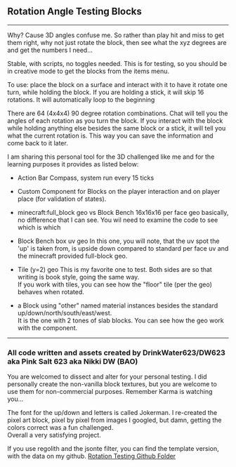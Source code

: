 ## Rotation Angle Testing Blocks
--- 
Why?  Cause 3D angles confuse me.  So rather than play hit and miss to get them right,
why not just rotate the block, then see what the xyz degrees are and get the numbers I need...

Stable, with scripts, no toggles needed.  This is for testing, so you should be in creative mode to get the
blocks from the items menu.

To use: place the block on a surface and interact with it to have it rotate one turn, while holding the block. 
If you are holding a stick, it will skip 16 rotations.  It will automatically loop to the beginning  

There are 64 (4x4x4) 90 degree rotation combinations.  Chat will tell you the angles of each rotation as you
turn the block.  If you interact with the block while holding anything else besides the same block or a stick, 
it will tell you what the current rotation is.  This way you can save the information and come back to it later.

I am sharing this personal tool for the 3D challenged like me and for the learning purposes it provides
as listed below:

* Action Bar Compass, system run every 15 ticks

* Custom Component for Blocks on the player interaction and on player place (for validation of states).

* minecraft:full_block geo vs Block Bench 16x16x16 per face geo
  basically, no difference that I can see.  You wil need to examine the code to see which is which

* Block Bench box uv geo
  In this one, you will note, that the uv spot the 'up' is taken from, is upside down compared to standard 
  per face uv and the minecraft provided full-block geo.

* Tile (y=2) geo
  This is my favorite one to test.  Both sides are so that writing is book style, going the same way.  
  If you work with tiles, you can see how the "floor" tile (per the geo) behaves when rotated. 

* a Block using "other" named material instances besides the standard up/down/north/south/east/west.  
  It is the one with 2 tones of slab blocks.  You can see how the geo work with the component.
---
### All code written and assets created by DrinkWater623/DW623 aka Pink Salt 623 aka Nikki DW (BAO)

You are welcomed to dissect and alter for your personal testing.  I did personally create the non-vanilla 
block textures, but you are welcome to use them for non-commercial purposes.  Remember Karma is watching you...

The font for the up/down and letters is called Jokerman.  I re-created the pixel art block, pixel by pixel
from images I googled, but damn, getting the colors correct was a fun challenged.  
Overall a very satisfying project.

If you use regolith and the jsonte filter, you can find the template version, with the data on my github.
[Rotation Testing Github Folder](https://github.com/DrinkWater623/Bedrock-Add-on-Repo/tree/main/1.21/Stable/Rotation%20Testing)